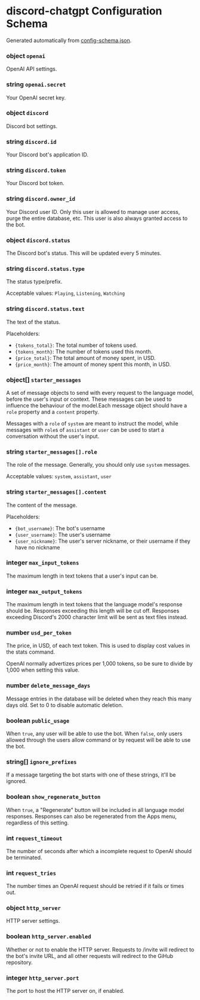 # discord-chatgpt Configuration Schema
Generated automatically from [config-schema.json](./config-schema.json).

### object `openai`
OpenAI API settings.

### string `openai.secret`
Your OpenAI secret key.

### object `discord`
Discord bot settings.

### string `discord.id`
Your Discord bot's application ID.

### string `discord.token`
Your Discord bot token.

### string `discord.owner_id`
Your Discord user ID. Only this user is allowed to manage user access, purge the entire database, etc. This user is also always granted access to the bot.

### object `discord.status`
The Discord bot's status. This will be updated every 5 minutes.

### string `discord.status.type`
The status type/prefix.

Acceptable values: `Playing`, `Listening`, `Watching`

### string `discord.status.text`
The text of the status.

Placeholders:
* `{tokens_total}`: The total number of tokens used.
* `{tokens_month}`: The number of tokens used this month.
* `{price_total}`: The total amount of money spent, in USD.
* `{price_month}`: The amount of money spent this month, in USD.

### object[] `starter_messages`
A set of message objects to send with every request to the language model, before the user's input or context. These messages can be used to influence the behaviour of the model.Each message object should have a `role` property and a `content` property.

Messages with a `role` of `system` are meant to instruct the model, while messages with `role`s of `assistant` or `user` can be used to start a conversation without the user's input.

### string `starter_messages[].role`
The role of the message. Generally, you should only use `system` messages.

Acceptable values: `system`, `assistant`, `user`

### string `starter_messages[].content`
The content of the message.

Placeholders:
* `{bot_username}`: The bot's username
* `{user_username}`: The user's username
* `{user_nickname}`: The user's server nickname, or their username if they have no nickname


### integer `max_input_tokens`
The maximum length in text tokens that a user's input can be.

### integer `max_output_tokens`
The maximum length in text tokens that the language model's response should be. Responses exceeding this length will be cut off. Responses exceeding Discord's 2000 character limit will be sent as text files instead.

### number `usd_per_token`
The price, in USD, of each text token. This is used to display cost values in the stats command.

OpenAI normally advertizes prices per 1,000 tokens, so be sure to divide by 1,000 when setting this value.

### number `delete_message_days`
Message entries in the database will be deleted when they reach this many days old. Set to 0 to disable automatic deletion.

### boolean `public_usage`
When `true`, any user will be able to use the bot. When `false`, only users allowed through the users allow command or by request will be able to use the bot.

### string[] `ignore_prefixes`
If a message targeting the bot starts with one of these strings, it'll be ignored.

### boolean `show_regenerate_button`
When `true`, a "Regenerate" button will be included in all language model responses. Responses can also be regenerated from the Apps menu, regardless of this setting.

### int `request_timeout`
The number of seconds after which a incomplete request to OpenAI should be terminated.

### int `request_tries`
The number times an OpenAI request should be retried if it fails or times out.

### object `http_server`
HTTP server settings.

### boolean `http_server.enabled`
Whether or not to enable the HTTP server. Requests to /invite will redirect to the bot's invite URL, and all other requests will redirect to the GiHub repository.

### integer `http_server.port`
The port to host the HTTP server on, if enabled.

